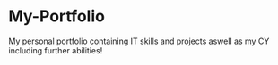 # My-Portfolio
My personal portfolio containing IT skills and projects aswell as my CY including further abilities!
